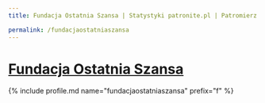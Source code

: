 ```yaml
---
title: Fundacja Ostatnia Szansa | Statystyki patronite.pl | Patromierz

permalink: /fundacjaostatniaszansa
---
```


# [Fundacja Ostatnia Szansa](https://patronite.pl/fundacjaostatniaszansa)

{% include profile.md name="fundacjaostatniaszansa" prefix="f" %}
